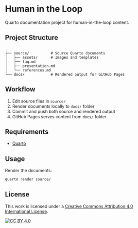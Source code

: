 # Human in the Loop

Quarto documentation project for human-in-the-loop content.

## Project Structure

```
.
├── source/          # Source Quarto documents
│   ├── assets/      # Images and templates
│   ├── faq.md
│   ├── presentation.md
│   └── references.md
└── docs/            # Rendered output for GitHub Pages
```

## Workflow

1. Edit source files in `source/`
2. Render documents locally to `docs/` folder
3. Commit and push both source and rendered output
4. GitHub Pages serves content from `docs/` folder

## Requirements

- [Quarto](https://quarto.org/)

## Usage

Render the documents:

```bash
quarto render source/
```

## License

This work is licensed under a [Creative Commons Attribution 4.0 International License](http://creativecommons.org/licenses/by/4.0/).

[![CC BY 4.0](https://i.creativecommons.org/l/by/4.0/88x31.png)](http://creativecommons.org/licenses/by/4.0/)

